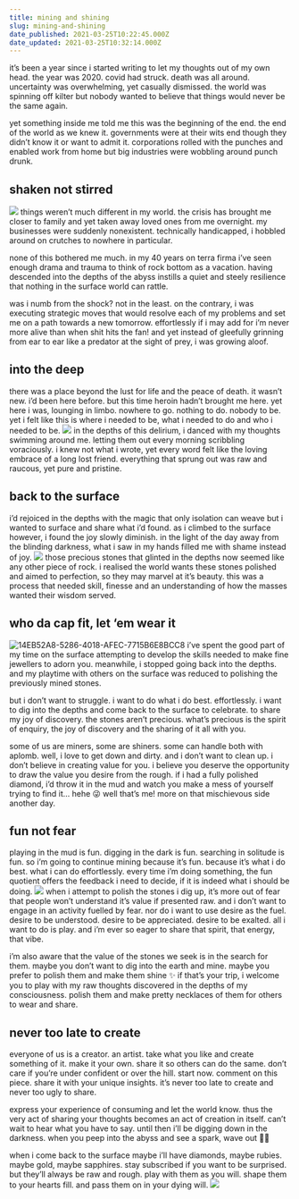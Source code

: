 ```yaml
---
title: mining and shining
slug: mining-and-shining
date_published: 2021-03-25T10:22:45.000Z
date_updated: 2021-03-25T10:32:14.000Z
---
```


it’s been a year since i started writing to let my thoughts out of my own head. the year was 2020. covid had struck. death was all around. uncertainty was overwhelming, yet casually dismissed. the world was spinning off kilter but nobody wanted to believe that things would never be the same again.

yet something inside me told me this was the beginning of the end. the end of the world as we knew it. governments were at their wits end though they didn’t know it or want to admit it. corporations rolled with the punches and enabled work from home but big industries were wobbling around punch drunk.

## shaken not stirred
![](https://images.unsplash.com/photo-1596420213465-a4cc2602f4f3?crop=entropy&amp;cs=tinysrgb&amp;fit=max&amp;fm=jpg&amp;ixid=MnwxNDIyNzR8MHwxfHNlYXJjaHw4fHxlYXJ0aHF1YWtlfGVufDB8fHx8MTYxNjY2NDEwOQ&amp;ixlib=rb-1.2.1&amp;q=80&amp;w=1080)
things weren’t much different in my world. the crisis has brought me closer to family and yet taken away loved ones from me overnight. my businesses were suddenly nonexistent. technically handicapped, i hobbled around on crutches to nowhere in particular.

none of this bothered me much. in my 40 years on terra firma i’ve seen enough drama and trauma to think of rock bottom as a vacation. having descended into the depths of the abyss instills a quiet and steely resilience that nothing in the surface world can rattle.

was i numb from the shock? not in the least. on the contrary, i was executing strategic moves that would resolve each of my problems and set me on a path towards a new tomorrow. effortlessly if i may add for i’m never more alive than when shit hits the fan! and yet instead of gleefully grinning from ear to ear like a predator at the sight of prey, i was growing aloof.

## into the deep

there was a place beyond the lust for life and the peace of death. it wasn’t new. i’d been here before. but this time heroin hadn’t brought me here. yet here i was, lounging in limbo. nowhere to go. nothing to do. nobody to be. yet i felt like this is where i needed to be, what i needed to do and who i needed to be.
![](https://images.unsplash.com/photo-1598557429123-f50d46fe4987?crop=entropy&amp;cs=tinysrgb&amp;fit=max&amp;fm=jpg&amp;ixid=MnwxNDIyNzR8MHwxfHNlYXJjaHwyNXx8dm9ydGV4fGVufDB8fHx8MTYxNjY2NDI0NA&amp;ixlib=rb-1.2.1&amp;q=80&amp;w=1080)
in the depths of this delirium, i danced with my thoughts swimming around me. letting them out every morning scribbling voraciously. i knew not what i wrote, yet every word felt like the loving embrace of a long lost friend. everything that sprung out was raw and raucous, yet pure and pristine.

## back to the surface

i’d rejoiced in the depths with the magic that only isolation can weave but i wanted to surface and share what i’d found. as i climbed to the surface however, i found the joy slowly diminish. in the light of the day away from the blinding darkness, what i saw in my hands filled me with shame instead of joy.
![](https://images.unsplash.com/photo-1516652695352-6118f7cc1a07?crop=entropy&amp;cs=tinysrgb&amp;fit=max&amp;fm=jpg&amp;ixid=MnwxNDIyNzR8MHwxfHNlYXJjaHwxfHxqZXdlbGxlcnxlbnwwfHx8fDE2MTY2NjQ0MTQ&amp;ixlib=rb-1.2.1&amp;q=80&amp;w=1080)
those precious stones that glinted in the depths now seemed like any other piece of rock. i realised the world wants these stones polished and aimed to perfection, so they may marvel at it’s beauty. this was a process that needed skill, finesse and an understanding of how the masses wanted their wisdom served.

## who da cap fit, let ‘em wear it
![14EB52A8-5286-4018-AFEC-7715B6E8BCC8](https://res.craft.do/user/full/aea53ecb-f07e-7684-f954-13f587938a00/57BC1604-4547-42DF-B835-4A22C999F6A6_2)
i’ve spent the good part of my time on the surface attempting to develop the skills needed to make fine jewellers to adorn you. meanwhile, i stopped going back into the depths. and my playtime with others on the surface was reduced to polishing the previously mined stones.

but i don’t want to struggle. i want to do what i do best. effortlessly. i want to dig into the depths and come back to the surface to celebrate. to share my joy of discovery. the stones aren’t precious. what’s precious is the spirit of enquiry, the joy of discovery and the sharing of it all with you.

some of us are miners, some are shiners. some can handle both with aplomb. well, i love to get down and dirty. and i don’t want to clean up. i don’t believe in creating value for you. i believe you deserve the opportunity to draw the value you desire from the rough. if i had a fully polished diamond, i’d throw it in the mud and watch you make a mess of yourself trying to find it… hehe 😜 well that’s me! more on that mischievous side another day.

## fun not fear

playing in the mud is fun. digging in the dark is fun. searching in solitude is fun. so i’m going to continue mining because it’s fun. because it’s what i do best. what i can do effortlessly. every time i’m doing something, the fun quotient offers the feedback i need to decide, if it is indeed what i should be doing.
![](https://images.unsplash.com/photo-1473417132238-196c16462837?crop=entropy&amp;cs=tinysrgb&amp;fit=max&amp;fm=jpg&amp;ixid=MnwxNDIyNzR8MHwxfHNlYXJjaHwxNDZ8fG11ZCUyMHBsYXl8ZW58MHx8fHwxNjE2NjY1MDU0&amp;ixlib=rb-1.2.1&amp;q=80&amp;w=1080)
when i attempt to polish the stones i dig up, it’s more out of fear that people won’t understand it’s value if presented raw. and i don’t want to engage in an activity fuelled by fear. nor do i want to use desire as the fuel. desire to be understood. desire to be appreciated. desire to be exalted. all i want to do is play. and i’m ever so eager to share that spirit, that energy, that vibe.

i’m also aware that the value of the stones we seek is in the search for them. maybe you don’t want to dig into the earth and mine. maybe you prefer to polish them and make them shine ✨ if that’s your trip, i welcome you to play with my raw thoughts discovered in the depths of my consciousness. polish them and make pretty necklaces of them for others to wear and share.

## never too late to create

everyone of us is a creator. an artist. take what you like and create something of it. make it your own. share it so others can do the same. don’t care if you’re under confident or over the hill. start now. comment on this piece. share it with your unique insights. it’s never too late to create and never too ugly to share.

express your experience of consuming and let the world know. thus the very act of sharing your thoughts becomes an act of creation in itself. can’t wait to hear what you have to say. until then i’ll be digging down in the darkness. when you peep into the abyss and see a spark, wave out 👋🏽

when i come back to the surface maybe i’ll have diamonds, maybe rubies. maybe gold, maybe sapphires. stay subscribed if you want to be surprised. but they’ll always be raw and rough. play with them as you will. shape them to your hearts fill. and pass them on in your dying will. 
![](https://images.unsplash.com/photo-1601121141461-920cb1993441?crop=entropy&amp;cs=tinysrgb&amp;fit=max&amp;fm=jpg&amp;ixid=MnwxNDIyNzR8MHwxfHNlYXJjaHwxMTh8fG5lY2tsYWNlfGVufDB8fHx8MTYxNjY2NDc4NQ&amp;ixlib=rb-1.2.1&amp;q=80&amp;w=1080)
